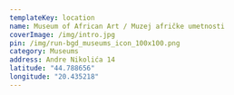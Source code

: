 ```yaml
---
templateKey: location
name: Museum of African Art / Muzej afričke umetnosti
coverImage: /img/intro.jpg
pin: /img/run-bgd_museums_icon_100x100.png
category: Museums
address: Andre Nikolića 14
latitude: "44.788656"
longitude: "20.435218"
---
```

